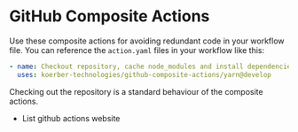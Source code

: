 # GitHub Composite Actions

Use these composite actions for avoiding redundant code in your workflow file.
You can reference the `action.yaml` files in your workflow like this:

```yaml
- name: Checkout repository, cache node_modules and install dependencies
  uses: koerber-technologies/github-composite-actions/yarn@develop
```

Checking out the repository is a standard behaviour of the composite actions.

- List github actions website
